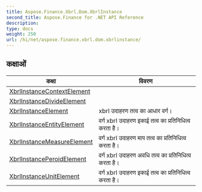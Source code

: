 ```yaml
---
title: Aspose.Finance.Xbrl.Dom.XbrlInstance
second_title: Aspose.Finance for .NET API Reference
description: 
type: docs
weight: 250
url: /hi/net/aspose.finance.xbrl.dom.xbrlinstance/
---
```



## कक्षाओं

| कक्षा | विवरण |
| --- | --- |
| [XbrlInstanceContextElement](./xbrlinstancecontextelement/) |  |
| [XbrlInstanceDivideElement](./xbrlinstancedivideelement/) |  |
| [XbrlInstanceElement](./xbrlinstanceelement/) | xbrl उदाहरण तत्व का आधार वर्ग। |
| [XbrlInstanceEntityElement](./xbrlinstanceentityelement/) | वर्ग xbrl उदाहरण इकाई तत्व का प्रतिनिधित्व करता है। |
| [XbrlInstanceMeasureElement](./xbrlinstancemeasureelement/) | वर्ग xbrl उदाहरण माप तत्व का प्रतिनिधित्व करता है। |
| [XbrlInstancePeroidElement](./xbrlinstanceperoidelement/) | वर्ग xbrl उदाहरण अवधि तत्व का प्रतिनिधित्व करता है। |
| [XbrlInstanceUnitElement](./xbrlinstanceunitelement/) | वर्ग xbrl उदाहरण इकाई तत्व का प्रतिनिधित्व करता है। |



